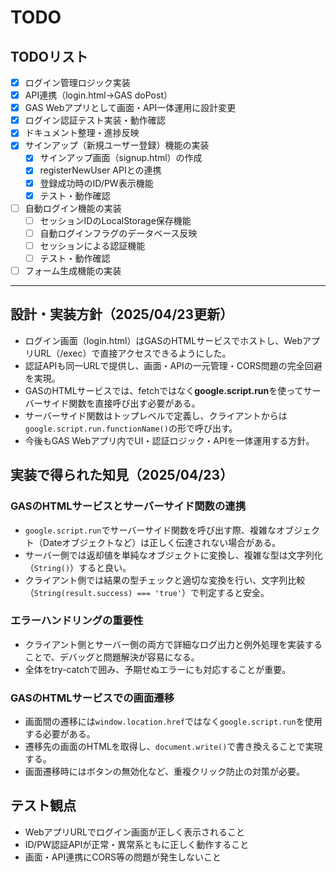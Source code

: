 # TODO

## TODOリスト

- [x] ログイン管理ロジック実装
- [x] API連携（login.html→GAS doPost）
- [x] GAS Webアプリとして画面・API一体運用に設計変更
- [x] ログイン認証テスト実装・動作確認
- [x] ドキュメント整理・進捗反映
- [x] サインアップ（新規ユーザー登録）機能の実装
  - [x] サインアップ画面（signup.html）の作成
  - [x] registerNewUser APIとの連携
  - [x] 登録成功時のID/PW表示機能
  - [x] テスト・動作確認
- [ ] 自動ログイン機能の実装
  - [ ] セッションIDのLocalStorage保存機能
  - [ ] 自動ログインフラグのデータベース反映
  - [ ] セッションによる認証機能
  - [ ] テスト・動作確認
- [ ] フォーム生成機能の実装

---

## 設計・実装方針（2025/04/23更新）
- ログイン画面（login.html）はGASのHTMLサービスでホストし、WebアプリURL（/exec）で直接アクセスできるようにした。
- 認証APIも同一URLで提供し、画面・APIの一元管理・CORS問題の完全回避を実現。
- GASのHTMLサービスでは、fetchではなく**google.script.run**を使ってサーバーサイド関数を直接呼び出す必要がある。
- サーバーサイド関数はトップレベルで定義し、クライアントからは`google.script.run.functionName()`の形で呼び出す。
- 今後もGAS Webアプリ内でUI・認証ロジック・APIを一体運用する方針。

## 実装で得られた知見（2025/04/23）

### GASのHTMLサービスとサーバーサイド関数の連携
- `google.script.run`でサーバーサイド関数を呼び出す際、複雑なオブジェクト（Dateオブジェクトなど）は正しく伝達されない場合がある。
- サーバー側では返却値を単純なオブジェクトに変換し、複雑な型は文字列化（`String()`）すると良い。
- クライアント側では結果の型チェックと適切な変換を行い、文字列比較（`String(result.success) === 'true'`）で判定すると安全。

### エラーハンドリングの重要性
- クライアント側とサーバー側の両方で詳細なログ出力と例外処理を実装することで、デバッグと問題解決が容易になる。
- 全体をtry-catchで囲み、予期せぬエラーにも対応することが重要。

### GASのHTMLサービスでの画面遷移
- 画面間の遷移には`window.location.href`ではなく`google.script.run`を使用する必要がある。
- 遷移先の画面のHTMLを取得し、`document.write()`で書き換えることで実現する。
- 画面遷移時にはボタンの無効化など、重複クリック防止の対策が必要。

## テスト観点
- WebアプリURLでログイン画面が正しく表示されること
- ID/PW認証APIが正常・異常系ともに正しく動作すること
- 画面・API連携にCORS等の問題が発生しないこと
